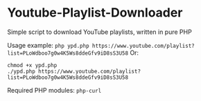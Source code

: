 # Youtube-Playlist-Downloader
Simple script to download YouTube playlists, written in pure PHP

Usage example:
`php ypd.php https://www.youtube.com/playlist?list=PLoWdboo7g0w4K5Ws8ddeGfv9iD8sS3U58`
Or:
```
chmod +x ypd.php
./ypd.php https://www.youtube.com/playlist?list=PLoWdboo7g0w4K5Ws8ddeGfv9iD8sS3U58
```

Required PHP modules: `php-curl`
